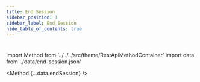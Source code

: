 ```yaml
---
title: End Session 
sidebar_position: 1
sidebar_label: End Session
hide_table_of_contents: true
---
```


#

import Method from '../../../src/theme/RestApiMethodContainer'
import data from './data/end-session.json'

<Method
{...data.endSession}
/>
